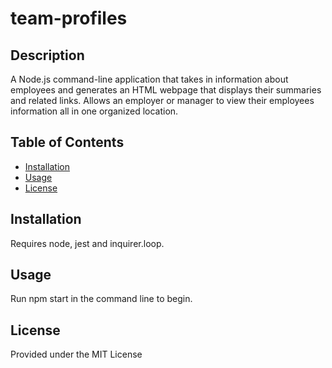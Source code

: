 # team-profiles

## Description

A Node.js command-line application that takes in information about employees and generates an HTML webpage that displays their summaries and related links. Allows an employer or manager to view their employees information all in one organized location.

## Table of Contents

- [Installation](#installation)
- [Usage](#usage)
- [License](#license)

## Installation

Requires node, jest and inquirer.loop.

## Usage

Run npm start in the command line to begin.

## License

Provided under the MIT License
